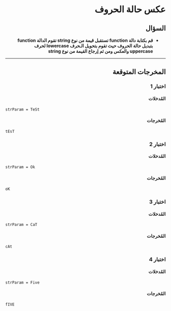 # <div dir="rtl">عكس حالة الحروف</div>

## <div dir="rtl">السؤال</div>

<ul dir="rtl">
<li>
<b>
قم بكتابة دالة function تستقبل قيمة من نوع string تقوم الدالة function بتبديل حالة الحروف حيث تقوم بتحويل الـحرف lowercase لحرف uppercase والعكس ومن ثم إرجاع القيمة من نوع string
</b>
</li>
</ul>

---

## <div dir="rtl">المخرجات المتوقعة</div>

### <div dir="rtl">اختبار 1</div>

#### <div dir="rtl">المُدخلات</div>

```text
strParam = TeSt
```

#### <div dir="rtl">المُخرجات</div>

```text
tEsT
```

### <div dir="rtl">اختبار 2</div>

#### <div dir="rtl">المُدخلات</div>

```text
strParam = Ok
```

#### <div dir="rtl">المُخرجات</div>

```text
oK
```

### <div dir="rtl">اختبار 3</div>

#### <div dir="rtl">المُدخلات</div>

```text
strParam = CaT
```

#### <div dir="rtl">المُخرجات</div>

```text
cAt
```

### <div dir="rtl">اختبار 4</div>

#### <div dir="rtl">المُدخلات</div>

```text
strParam = Five
```

#### <div dir="rtl">المُخرجات</div>

```text
fIVE
```